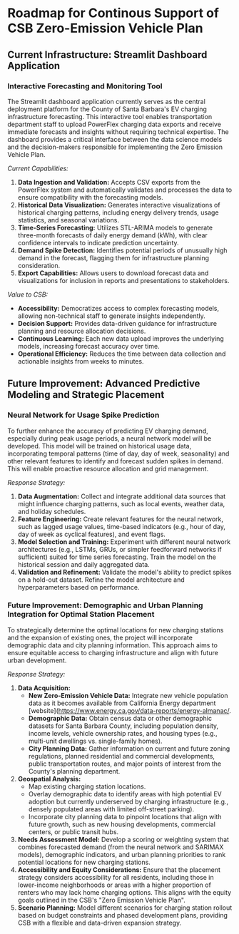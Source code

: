 # Roadmap for Continous Support of CSB Zero-Emission Vehicle Plan

## Current Infrastructure: Streamlit Dashboard Application

### Interactive Forecasting and Monitoring Tool

The Streamlit dashboard application currently serves as the central deployment platform for the County of Santa Barbara's EV charging infrastructure forecasting. This interactive tool enables transportation department staff to upload PowerFlex charging data exports and receive immediate forecasts and insights without requiring technical expertise. The dashboard provides a critical interface between the data science models and the decision-makers responsible for implementing the Zero Emission Vehicle Plan.

*Current Capabilities:*
1. **Data Ingestion and Validation:** Accepts CSV exports from the PowerFlex system and automatically validates and processes the data to ensure compatibility with the forecasting models.
2. **Historical Data Visualization:** Generates interactive visualizations of historical charging patterns, including energy delivery trends, usage statistics, and seasonal variations.
3. **Time-Series Forecasting:** Utilizes STL-ARIMA models to generate three-month forecasts of daily energy demand (kWh), with clear confidence intervals to indicate prediction uncertainty.
4. **Demand Spike Detection:** Identifies potential periods of unusually high demand in the forecast, flagging them for infrastructure planning consideration.
5. **Export Capabilities:** Allows users to download forecast data and visualizations for inclusion in reports and presentations to stakeholders.

*Value to CSB:*
- **Accessibility:** Democratizes access to complex forecasting models, allowing non-technical staff to generate insights independently.
- **Decision Support:** Provides data-driven guidance for infrastructure planning and resource allocation decisions.
- **Continuous Learning:** Each new data upload improves the underlying models, increasing forecast accuracy over time.
- **Operational Efficiency:** Reduces the time between data collection and actionable insights from weeks to minutes.

## Future Improvement: Advanced Predictive Modeling and Strategic Placement

### Neural Network for Usage Spike Prediction

To further enhance the accuracy of predicting EV charging demand, especially during peak usage periods, a neural network model will be developed. This model will be trained on historical usage data, incorporating temporal patterns (time of day, day of week, seasonality) and other relevant features to identify and forecast sudden spikes in demand. This will enable proactive resource allocation and grid management.

*Response Strategy:*
1.  **Data Augmentation:** Collect and integrate additional data sources that might influence charging patterns, such as local events, weather data, and holiday schedules.
2.  **Feature Engineering:** Create relevant features for the neural network, such as lagged usage values, time-based indicators (e.g., hour of day, day of week as cyclical features), and event flags.
3.  **Model Selection and Training:** Experiment with different neural network architectures (e.g., LSTMs, GRUs, or simpler feedforward networks if sufficient) suited for time series forecasting. Train the model on the historical session and daily aggregated data.
4.  **Validation and Refinement:** Validate the model's ability to predict spikes on a hold-out dataset. Refine the model architecture and hyperparameters based on performance.

### Future Improvement: Demographic and Urban Planning Integration for Optimal Station Placement

To strategically determine the optimal locations for new charging stations and the expansion of existing ones, the project will incorporate demographic data and city planning information. This approach aims to ensure equitable access to charging infrastructure and align with future urban development.

*Response Strategy:*
1.  **Data Acquisition:**
    *   **New Zero-Emission Vehicle Data:** Integrate new vehicle population data as it becomes available from California Energy department [website](https://www.energy.ca.gov/data-reports/energy-almanac/.
    *   **Demographic Data:** Obtain census data or other demographic datasets for Santa Barbara County, including population density, income levels, vehicle ownership rates, and housing types (e.g., multi-unit dwellings vs. single-family homes).
    *   **City Planning Data:** Gather information on current and future zoning regulations, planned residential and commercial developments, public transportation routes, and major points of interest from the County's planning department.
2.  **Geospatial Analysis:**
    *   Map existing charging station locations.
    *   Overlay demographic data to identify areas with high potential EV adoption but currently underserved by charging infrastructure (e.g., densely populated areas with limited off-street parking).
    *   Incorporate city planning data to pinpoint locations that align with future growth, such as new housing developments, commercial centers, or public transit hubs.
3.  **Needs Assessment Model:** Develop a scoring or weighting system that combines forecasted demand (from the neural network and SARIMAX models), demographic indicators, and urban planning priorities to rank potential locations for new charging stations.
4.  **Accessibility and Equity Considerations:** Ensure that the placement strategy considers accessibility for all residents, including those in lower-income neighborhoods or areas with a higher proportion of renters who may lack home charging options. This aligns with the equity goals outlined in the CSB's "Zero Emission Vehicle Plan".
5.  **Scenario Planning:** Model different scenarios for charging station rollout based on budget constraints and phased development plans, providing CSB with a flexible and data-driven expansion strategy.